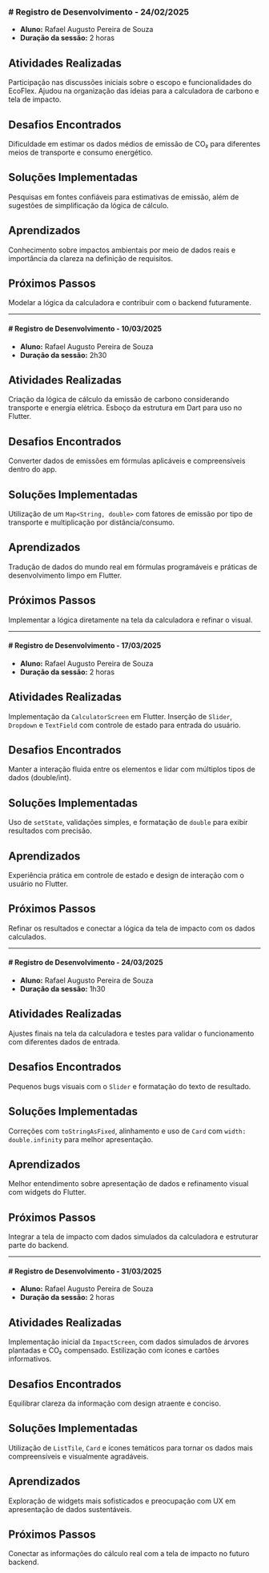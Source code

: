 ### # Registro de Desenvolvimento - 24/02/2025
- **Aluno:** Rafael Augusto Pereira de Souza  
- **Duração da sessão:** 2 horas

## Atividades Realizadas
Participação nas discussões iniciais sobre o escopo e funcionalidades do EcoFlex. Ajudou na organização das ideias para a calculadora de carbono e tela de impacto.

## Desafios Encontrados
Dificuldade em estimar os dados médios de emissão de CO₂ para diferentes meios de transporte e consumo energético.

## Soluções Implementadas
Pesquisas em fontes confiáveis para estimativas de emissão, além de sugestões de simplificação da lógica de cálculo.

## Aprendizados
Conhecimento sobre impactos ambientais por meio de dados reais e importância da clareza na definição de requisitos.

## Próximos Passos
Modelar a lógica da calculadora e contribuir com o backend futuramente.

---

#### # Registro de Desenvolvimento - 10/03/2025
- **Aluno:** Rafael Augusto Pereira de Souza  
- **Duração da sessão:** 2h30

## Atividades Realizadas
Criação da lógica de cálculo da emissão de carbono considerando transporte e energia elétrica. Esboço da estrutura em Dart para uso no Flutter.

## Desafios Encontrados
Converter dados de emissões em fórmulas aplicáveis e compreensíveis dentro do app.

## Soluções Implementadas
Utilização de um `Map<String, double>` com fatores de emissão por tipo de transporte e multiplicação por distância/consumo.

## Aprendizados
Tradução de dados do mundo real em fórmulas programáveis e práticas de desenvolvimento limpo em Flutter.

## Próximos Passos
Implementar a lógica diretamente na tela da calculadora e refinar o visual.

---

#### # Registro de Desenvolvimento - 17/03/2025
- **Aluno:** Rafael Augusto Pereira de Souza  
- **Duração da sessão:** 2 horas

## Atividades Realizadas
Implementação da `CalculatorScreen` em Flutter. Inserção de `Slider`, `Dropdown` e `TextField` com controle de estado para entrada do usuário.

## Desafios Encontrados
Manter a interação fluida entre os elementos e lidar com múltiplos tipos de dados (double/int).

## Soluções Implementadas
Uso de `setState`, validações simples, e formatação de `double` para exibir resultados com precisão.

## Aprendizados
Experiência prática em controle de estado e design de interação com o usuário no Flutter.

## Próximos Passos
Refinar os resultados e conectar a lógica da tela de impacto com os dados calculados.

---

#### # Registro de Desenvolvimento - 24/03/2025
- **Aluno:** Rafael Augusto Pereira de Souza  
- **Duração da sessão:** 1h30

## Atividades Realizadas
Ajustes finais na tela da calculadora e testes para validar o funcionamento com diferentes dados de entrada.

## Desafios Encontrados
Pequenos bugs visuais com o `Slider` e formatação do texto de resultado.

## Soluções Implementadas
Correções com `toStringAsFixed`, alinhamento e uso de `Card` com `width: double.infinity` para melhor apresentação.

## Aprendizados
Melhor entendimento sobre apresentação de dados e refinamento visual com widgets do Flutter.

## Próximos Passos
Integrar a tela de impacto com dados simulados da calculadora e estruturar parte do backend.

---

#### # Registro de Desenvolvimento - 31/03/2025
- **Aluno:** Rafael Augusto Pereira de Souza  
- **Duração da sessão:** 2 horas

## Atividades Realizadas
Implementação inicial da `ImpactScreen`, com dados simulados de árvores plantadas e CO₂ compensado. Estilização com ícones e cartões informativos.

## Desafios Encontrados
Equilibrar clareza da informação com design atraente e conciso.

## Soluções Implementadas
Utilização de `ListTile`, `Card` e ícones temáticos para tornar os dados mais compreensíveis e visualmente agradáveis.

## Aprendizados
Exploração de widgets mais sofisticados e preocupação com UX em apresentação de dados sustentáveis.

## Próximos Passos
Conectar as informações do cálculo real com a tela de impacto no futuro backend.